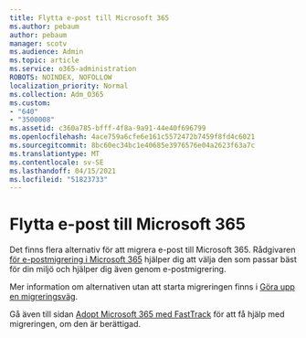 ```yaml
---
title: Flytta e-post till Microsoft 365
ms.author: pebaum
author: pebaum
manager: scotv
ms.audience: Admin
ms.topic: article
ms.service: o365-administration
ROBOTS: NOINDEX, NOFOLLOW
localization_priority: Normal
ms.collection: Adm_O365
ms.custom:
- "640"
- "3500008"
ms.assetid: c360a785-bfff-4f8a-9a91-44e40f696799
ms.openlocfilehash: 4ace759a6cfe6e161c5572472b7459f8fd4c6021
ms.sourcegitcommit: 8bc60ec34bc1e40685e3976576e04a2623f63a7c
ms.translationtype: MT
ms.contentlocale: sv-SE
ms.lasthandoff: 04/15/2021
ms.locfileid: "51823733"
---
```

# <a name="move-email-to-microsoft-365"></a>Flytta e-post till Microsoft 365

Det finns flera alternativ för att migrera e-post till Microsoft 365. Rådgivaren [för e-postmigrering i Microsoft 365](https://aka.ms/alchemyinsight-mailmigrationadvisor) hjälper dig att välja den som passar bäst för din miljö och hjälper dig även genom e-postmigrering.
  
Mer information om alternativen utan att starta migreringen finns i [Göra upp en migreringsväg](https://docs.microsoft.com/Exchange/mailbox-migration/decide-on-a-migration-path).

Gå även till sidan [Adopt Microsoft 365 med FastTrack](https://www.microsoft.com/fasttrack/microsoft-365/office-365) för att få hjälp med migreringen, om den är berättigad.
  